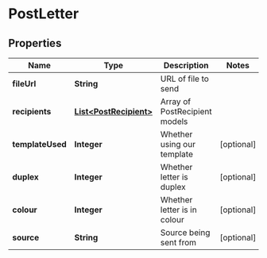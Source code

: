 
# PostLetter

## Properties
Name | Type | Description | Notes
------------ | ------------- | ------------- | -------------
**fileUrl** | **String** | URL of file to send | 
**recipients** | [**List&lt;PostRecipient&gt;**](PostRecipient.md) | Array of PostRecipient models | 
**templateUsed** | **Integer** | Whether using our template |  [optional]
**duplex** | **Integer** | Whether letter is duplex |  [optional]
**colour** | **Integer** | Whether letter is in colour |  [optional]
**source** | **String** | Source being sent from |  [optional]



